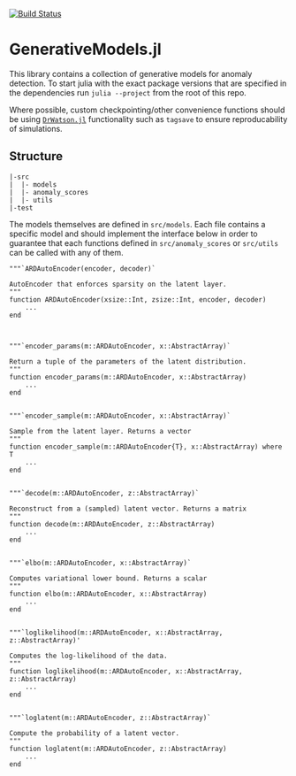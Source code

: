 [![Build Status](https://travis-ci.com/nmheim/GenerativeModels.jl.svg?branch=master)](https://travis-ci.com/nmheim/GenerativeModels.jl)

# GenerativeModels.jl

This library contains a collection of generative models for anomaly detection.
To start julia with the exact package versions that are specified in the
dependencies run `julia --project` from the root of this repo.

Where possible, custom checkpointing/other convenience functions should be using
[`DrWatson.jl`](https://juliadynamics.github.io/DrWatson.jl/stable/)
functionality such as `tagsave` to ensure reproducability of simulations.


## Structure

    |-src
    |  |- models
    |  |- anomaly_scores
    |  |- utils
    |-test

The models themselves are defined in `src/models`. Each file contains a specific
model and should implement the interface below in order to guarantee that each
functions defined in `src/anomaly_scores` or `src/utils` can be called with any
of them.

    """`ARDAutoEncoder(encoder, decoder)`
    
    AutoEncoder that enforces sparsity on the latent layer.
    """
    function ARDAutoEncoder(xsize::Int, zsize::Int, encoder, decoder)
        ...
    end
    
    
    
    """`encoder_params(m::ARDAutoEncoder, x::AbstractArray)`
    
    Return a tuple of the parameters of the latent distribution.
    """
    function encoder_params(m::ARDAutoEncoder, x::AbstractArray)
        ...
    end
    
    
    """`encoder_sample(m::ARDAutoEncoder, x::AbstractArray)`
    
    Sample from the latent layer. Returns a vector
    """
    function encoder_sample(m::ARDAutoEncoder{T}, x::AbstractArray) where T
        ...
    end
    
    
    """`decode(m::ARDAutoEncoder, z::AbstractArray)`
    
    Reconstruct from a (sampled) latent vector. Returns a matrix
    """
    function decode(m::ARDAutoEncoder, z::AbstractArray)
        ...
    end
    
    
    """`elbo(m::ARDAutoEncoder, x::AbstractArray)`
    
    Computes variational lower bound. Returns a scalar
    """
    function elbo(m::ARDAutoEncoder, x::AbstractArray)
        ...
    end
    
    
    """`loglikelihood(m::ARDAutoEncoder, x::AbstractArray, z::AbstractArray)'
    
    Computes the log-likelihood of the data.
    """
    function loglikelihood(m::ARDAutoEncoder, x::AbstractArray, z::AbstractArray)
        ...
    end
    
    
    """`loglatent(m::ARDAutoEncoder, z::AbstractArray)`
    
    Compute the probability of a latent vector.
    """
    function loglatent(m::ARDAutoEncoder, z::AbstractArray)
        ...
    end
